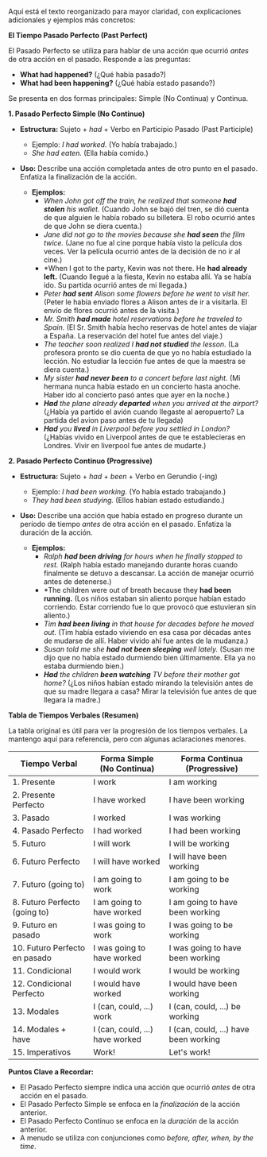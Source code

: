 Aquí está el texto reorganizado para mayor claridad, con explicaciones adicionales y ejemplos más concretos:

**El Tiempo Pasado Perfecto (Past Perfect)**

El Pasado Perfecto se utiliza para hablar de una acción que ocurrió *antes* de otra acción en el pasado.  Responde a las preguntas:

*   **What had happened?** (¿Qué había pasado?)
*   **What had been happening?** (¿Qué había estado pasando?)

Se presenta en dos formas principales: Simple (No Continua) y Continua.

**1. Pasado Perfecto Simple (No Continuo)**

*   **Estructura:** Sujeto + *had* + Verbo en Participio Pasado (Past Participle)

    *   Ejemplo: *I had worked.* (Yo había trabajado.)
    *   *She had eaten.* (Ella había comido.)
*   **Uso:** Describe una acción completada antes de otro punto en el pasado.  Enfatiza la finalización de la acción.

    *   **Ejemplos:**
        *   *When John got off the train, he realized that someone **had stolen** his wallet.* (Cuando John se bajó del tren, se dió cuenta de que alguien le había robado su billetera. El robo ocurrió antes de que John se diera cuenta.)
        *   *Jane did not go to the movies because she **had seen** the film twice.* (Jane no fue al cine porque había visto la película dos veces.  Ver la película ocurrió antes de la decisión de no ir al cine.)
        *   *When I got to the party, Kevin was not there. He **had already left.** (Cuando llegué a la fiesta, Kevin no estaba allí. Ya se había ido. Su partida ocurrió antes de mi llegada.)
        *   *Peter **had sent** Alison some flowers before he went to visit her.* (Peter le había enviado flores a Alison antes de ir a visitarla.  El envío de flores ocurrió antes de la visita.)
        *   *Mr. Smith **had made** hotel reservations before he traveled to Spain.* (El Sr. Smith había hecho reservas de hotel antes de viajar a España. La reservación del hotel fue antes del viaje.)
        *   *The teacher soon realized I **had not studied** the lesson.* (La profesora pronto se dio cuenta de que yo no había estudiado la lección. No estudiar la lección fue antes de que la maestra se diera cuenta.)
        *   *My sister **had never been** to a concert before last night.* (Mi hermana nunca había estado en un concierto hasta anoche. Haber ido al concierto pasó antes que ayer en la noche.)
        *   ***Had** the plane already **departed** when you arrived at the airport?* (¿Había ya partido el avión cuando llegaste al aeropuerto? La partida del avion paso antes de tu llegada)
        *   ***Had** you **lived** in Liverpool before you settled in London?* (¿Habías vivido en Liverpool antes de que te establecieras en Londres. Vivir en liverpool fue antes de mudarte.)

**2. Pasado Perfecto Continuo (Progressive)**

*   **Estructura:** Sujeto + *had* + *been* + Verbo en Gerundio (-ing)

    *   Ejemplo: *I had been working.* (Yo había estado trabajando.)
    *   *They had been studying.* (Ellos habían estado estudiando.)
*   **Uso:** Describe una acción que había estado en progreso durante un período de tiempo *antes* de otra acción en el pasado.  Enfatiza la duración de la acción.

    *   **Ejemplos:**
        *   *Ralph **had been driving** for hours when he finally stopped to rest.* (Ralph había estado manejando durante horas cuando finalmente se detuvo a descansar. La acción de manejar ocurrió antes de detenerse.)
        *   *The children were out of breath because they **had been running.** (Los niños estaban sin aliento porque habían estado corriendo. Estar corriendo fue lo que provocó que estuvieran sin aliento.)
        *   *Tim **had been living** in that house for decades before he moved out.* (Tim había estado viviendo en esa casa por décadas antes de mudarse de allí. Haber vivido ahí fue antes de la mudanza.)
        *   *Susan told me she **had not been sleeping** well lately.* (Susan me dijo que no había estado durmiendo bien últimamente. Ella ya no estaba durmiendo bien.)
        *   ***Had** the children **been watching** TV before their mother got home?* (¿Los niños habían estado mirando la televisión antes de que su madre llegara a casa? Mirar la televisión fue antes de que llegara la madre.)

**Tabla de Tiempos Verbales (Resumen)**

La tabla original es útil para ver la progresión de los tiempos verbales.  La mantengo aquí para referencia, pero con algunas aclaraciones menores.

| Tiempo Verbal       | Forma Simple (No Continua) | Forma Continua (Progressive)  |
|----------------------|----------------------------|-------------------------------|
| 1. Presente          | I work                    | I am working                  |
| 2. Presente Perfecto | I have worked             | I have been working           |
| 3. Pasado            | I worked                  | I was working                 |
| 4. Pasado Perfecto   | I had worked              | I had been working            |
| 5. Futuro            | I will work               | I will be working             |
| 6. Futuro Perfecto   | I will have worked        | I will have been working      |
| 7. Futuro (going to) | I am going to work        | I am going to be working       |
| 8. Futuro Perfecto (going to) | I am going to have worked | I am going to have been working |
| 9. Futuro en pasado  | I was going to work       | I was going to be working      |
| 10. Futuro Perfecto en pasado | I was going to have worked| I was going to have been working |
| 11. Condicional      | I would work              | I would be working            |
| 12. Condicional Perfecto | I would have worked       | I would have been working      |
| 13. Modales          | I (can, could, ...) work | I (can, could, ...) be working|
| 14. Modales + have   | I (can, could, ...) have worked | I (can, could, ...) have been working|
| 15. Imperativos     | Work!                     | Let's work!                   |

**Puntos Clave a Recordar:**

*   El Pasado Perfecto siempre indica una acción que ocurrió *antes* de otra acción en el pasado.
*   El Pasado Perfecto Simple se enfoca en la *finalización* de la acción anterior.
*   El Pasado Perfecto Continuo se enfoca en la *duración* de la acción anterior.
*   A menudo se utiliza con conjunciones como *before, after, when, by the time*.


